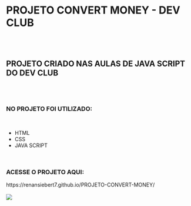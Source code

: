 <h1> PROJETO CONVERT MONEY - DEV CLUB </h1>
<br>
<br>
<h2> PROJETO CRIADO NAS AULAS DE JAVA SCRIPT DO DEV CLUB </h2>
<br>
<br>
<h3> NO PROJETO FOI UTILIZADO:</h3>
<br>
<ul>
<li> HTML </li>
<li> CSS </li>
<li> JAVA SCRIPT </li>
</ul>
<br>
<h3> ACESSE O PROJETO AQUI:</h3>
https://renansiebert7.github.io/PROJETO-CONVERT-MONEY/
<br>
<br>
<img src="https://github.com/renansiebert7/PROJETO-CONVERT-MONEY/blob/master/assets/convertmoney.png?raw=true">
<br>
